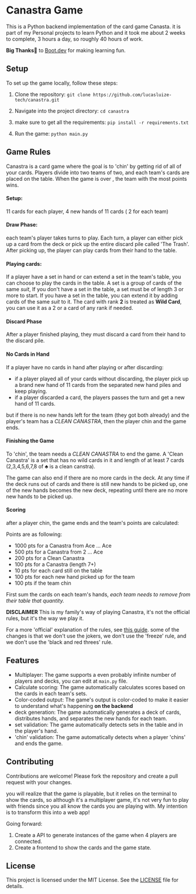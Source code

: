 # Canastra Game

This is a Python backend implementation of the card game Canasta.
it is part of my Personal projects to learn Python and it took me about 2 weeks to complete, 3 hours a day, so roughly 40 hours of work.

**Big Thanks**👏 to [Boot.dev](https://boot.dev) for making learning fun.

## Setup

To set up the game locally, follow these steps:

1. Clone the repository:
   `git clone https://github.com/lucasluize-tech/canastra.git`

2. Navigate into the project directory: `cd canastra`
3. make sure to get all the requirements: `pip install -r requirements.txt`
4. Run the game: `python main.py`

## Game Rules

Canastra is a card game where the goal is to 'chin' by getting rid of all of your cards. Players divide into two teams of two, and each team's cards are placed on the table. When the game is over , the team with the most points wins.

#### **Setup**:

11 cards for each player, 4 new hands of 11 cards ( 2 for each team)

#### **Draw Phase:**

each team's player takes turns to play. Each turn, a player can either pick up a card from the deck or pick up the entire discard pile called 'The Trash'. After picking up, the player can play cards from their hand to the table.

#### **Playing cards:**

If a player have a set in hand or can extend a set in the team's table, you can choose to play the cards in the table. A set is a group of cards of the same _suit_, If you don't have a set in the table, a set must be of length 3 or more to start. If you have a set in the table, you can extend it by adding cards of the same _suit_ to it. The card with rank **2** is treated as **Wild Card**, you can use it as a 2 or a card of any rank if needed.

#### **Discard Phase**

After a player finished playing, they must discard a card from their hand to the discard pile.

#### **No Cards in Hand**

If a player have no cards in hand after playing or after discarding:

- if a player played all of your cards without discarding, the player pick up a brand new hand of 11 cards from the separated new hand piles and keep playing.
- if a player discarded a card, the players passes the turn and get a new hand of 11 cards.

but if there is no new hands left for the team (they got both already) and the player's team has a _CLEAN CANASTRA_, then the player chin and the game ends.

#### **Finishing the Game**

To 'chin', the team needs a _CLEAN CANASTRA_ to end the game.
A 'Clean Canastra' is a set that has no wild cards in it and length of at least 7 cards (2,3,4,5,6,7,8 of ♣ is a clean canstra).

The game can also end if there are no more cards in the deck. At any time if the deck runs out of cards and there is still new hands to be picked up, one of the new hands becomes the new deck, repeating until there are no more new hands to be picked up.

#### **Scoring**

after a player chin, the game ends and the team's points are calculated:

Points are as following:

- 1000 pts for a Canastra from Ace ... Ace
- 500 pts for a Canastra from 2 ... Ace
- 200 pts for a Clean Canastra
- 100 pts for a Canastra (length 7+)
- 10 pts for each card still on the table
- 100 pts for each new hand picked up for the team
- 100 pts if the team chin

First sum the cards on each team's hands, _each team needs to remove from their table that quantity._

**DISCLAIMER**
This is my family's way of playing Canastra, it's not the official rules, but it's the way we play it.

For a more 'official' explanation of the rules, see [this guide](https://www.bicyclecards.com/how-to-play/canasta/).
some of the changes is that we don't use the jokers, we don't use the 'freeze' rule, and we don't use the 'black and red threes' rule.

## Features

- Multiplayer: The game supports a even probably infinite number of players and decks, you can edit at `main.py` file.
- Calculate scoring: The game automatically calculates scores based on the cards in each team's sets.
- Color-coded output: The game's output is color-coded to make it easier to understand what's happening **on the backend**
- deck generation: The game automatically generates a deck of cards, distributes hands, and separates the new hands for each team.
- set validation: The game automatically detects sets in the table and in the player's hand.
- 'chin' validation: The game automatically detects when a player 'chins' and ends the game.

## Contributing

Contributions are welcome! Please fork the repository and create a pull request with your changes.

you will realize that the game is playable, but it relies on the terminal to show the cards, so although it's a multiplayer game, it's not very fun to play with friends since you all know the cards you are playing with. My intention is to transform this into a web app!

Going forward:

1. Create a API to generate instances of the game when 4 players are connected.
2. Create a frontend to show the cards and the game state.

## License

This project is licensed under the MIT License. See the [LICENSE](LICENSE) file for details.

